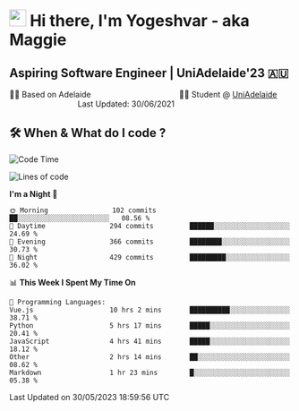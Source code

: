 <h1><img src="https://emojis.slackmojis.com/emojis/images/1531849430/4246/blob-sunglasses.gif?1531849430" width="30"/> Hi there, I'm Yogeshvar - aka Maggie</h1>

## Aspiring Software Engineer | UniAdelaide'23 🇦🇺  
🏂🏻  Based on Adelaide &nbsp;&nbsp;&nbsp;&nbsp;&nbsp;&nbsp;&nbsp;&nbsp;&nbsp;&nbsp;&nbsp;&nbsp;&nbsp;&nbsp;&nbsp;&nbsp;&nbsp;&nbsp;&nbsp;&nbsp;&nbsp;&nbsp;&nbsp;&nbsp;&nbsp;&nbsp;&nbsp;&nbsp;&nbsp;&nbsp;&nbsp;&nbsp;&nbsp;&nbsp;&nbsp;&nbsp;&nbsp;&nbsp;&nbsp;👨‍💻 Student @ [UniAdelaide](https://www.adelaide.edu.au)   &nbsp;&nbsp;&nbsp;&nbsp;&nbsp;&nbsp;&nbsp;&nbsp;&nbsp;&nbsp;&nbsp;&nbsp;&nbsp;&nbsp;&nbsp;&nbsp;&nbsp;&nbsp;&nbsp;&nbsp;&nbsp;&nbsp;&nbsp;&nbsp;&nbsp;&nbsp;&nbsp;&nbsp;&nbsp;&nbsp;&nbsp;Last Updated: 30/06/2021

## 🛠 When & What do I code ?  

<!--START_SECTION:waka-->
![Code Time](http://img.shields.io/badge/Code%20Time-2%2C215%20hrs%2041%20mins-blue)

![Lines of code](https://img.shields.io/badge/From%20Hello%20World%20I%27ve%20Written-4.0%20million%20lines%20of%20code-blue)

**I'm a Night 🦉** 

```text
🌞 Morning                102 commits         ██░░░░░░░░░░░░░░░░░░░░░░░   08.56 % 
🌆 Daytime                294 commits         ██████░░░░░░░░░░░░░░░░░░░   24.69 % 
🌃 Evening                366 commits         ████████░░░░░░░░░░░░░░░░░   30.73 % 
🌙 Night                  429 commits         █████████░░░░░░░░░░░░░░░░   36.02 % 
```


📊 **This Week I Spent My Time On** 

```text
💬 Programming Languages: 
Vue.js                   10 hrs 2 mins       ██████████░░░░░░░░░░░░░░░   38.71 % 
Python                   5 hrs 17 mins       █████░░░░░░░░░░░░░░░░░░░░   20.41 % 
JavaScript               4 hrs 41 mins       █████░░░░░░░░░░░░░░░░░░░░   18.12 % 
Other                    2 hrs 14 mins       ██░░░░░░░░░░░░░░░░░░░░░░░   08.62 % 
Markdown                 1 hr 23 mins        █░░░░░░░░░░░░░░░░░░░░░░░░   05.38 % 
```


 Last Updated on 30/05/2023 18:59:56 UTC
<!--END_SECTION:waka-->

